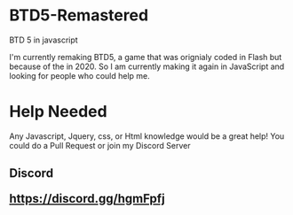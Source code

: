 # BTD5-Remastered
BTD 5 in javascript

I'm currently remaking BTD5, a game that was orignialy coded in Flash but because of the  in 2020.
So I am currently making it again in JavaScript and looking for people who could help me.

<h1>Help Needed</h1>

Any Javascript, Jquery, css, or Html knowledge would be a great help! You could do a Pull Request or join my Discord Server

<h2>Discord<h/2>

https://discord.gg/hgmFpfj
